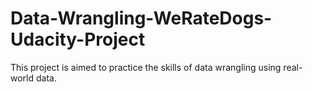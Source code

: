 # Data-Wrangling-WeRateDogs-Udacity-Project
This project is aimed to practice the skills of data wrangling using real-world data.
